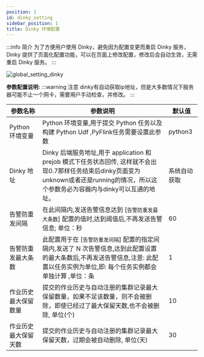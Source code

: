 ```yaml
---
position: 1
id: dinky_setting
sidebar_position: 1
title: Dinky 环境配置
---
```


:::info 简介
为了方便用户使用 Dinky，避免因为配置变更而重启 Dinky 服务，Dinky 提供了页面化配置功能，可以在页面上修改配置，修改后会自动生效，无需重启
Dinky 服务。
:::

![global_setting_dinky](http://pic.dinky.org.cn/dinky/docs/zh-CN/user_guide/system_setting/global_settings/dinky_setting/global_setting_dinky.png)

**参数配置说明:**
:::warning 注意
dinky有自动获取ip地址，但是大多数情况下服务器可能不止一个网卡，需要用户手动检查，并修改。
:::

| 参数名称        | 参数说明                                                                                                                       | 默认值     |
|-------------|----------------------------------------------------------------------------------------------------------------------------|---------| 
| Python 环境变量 | Python 环境变量,用于提交 Python 任务以及构建 Python Udf ,PyFlink任务需要设置此参数                                                                | python3 |
| Dinky 地址    | Dinky 后端服务地址,用于 application 和 prejob 模式下任务状态回传, 这样就不会出现0.7那样任务结束后dinky页面变为unknown或者还是running的情况，所以这个参数务必为容器内与dinky可以互通的地址。 | 系统自动获取  |
| 告警防重发间隔     | 在此间隔内,发送告警信息达到 [`告警防重发最大条数`] 配置的值时,达到阈值后,不再发送告警信息; 单位：秒                                                                    | 60      |
| 告警防重发最大条数   | 此配置用于在 [`告警防重发间隔`] 配置的指定间隔内,发送了 N 次告警信息,达到此配置设置的最大条数后,不再发送告警信息,注意: 此配置以任务实例为单位,即: 每个任务实例都会单独计算 ,单位：条                       | 1       |
| 作业历史最大保留数量  | 提交的作业历史与自动注册的集群记录最大保留数量，如果不足该数量，则不会被删除，即使已经过了最大保留天数,也不会被删除, 单位(个)                                                          | 10      |
| 作业历史最大保留天数  | 提交的作业历史与自动注册的集群记录最大保留天数，过期会被自动删除, 单位(天)                                                                                    | 30      |

